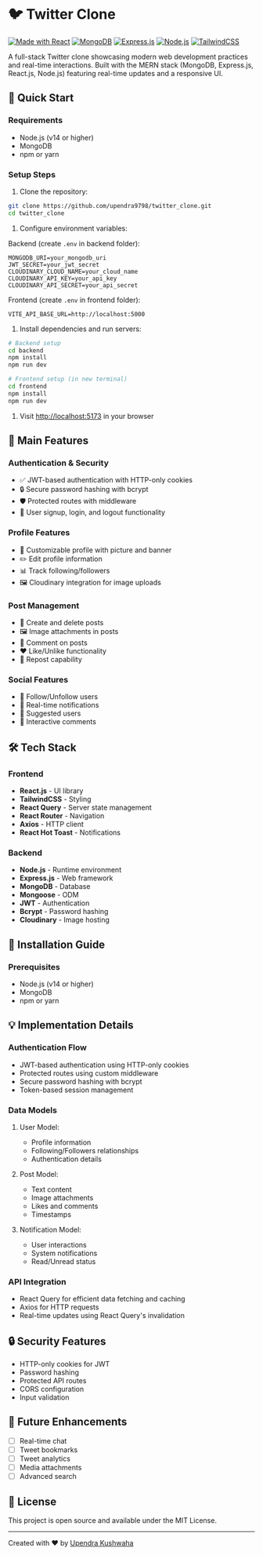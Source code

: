 # 🐦 Twitter Clone

[![Made with React](https://img.shields.io/badge/Made_with-React-61DAFB?style=for-the-badge&logo=react&logoColor=white)](https://reactjs.org/)
[![MongoDB](https://img.shields.io/badge/MongoDB-4EA94B?style=for-the-badge&logo=mongodb&logoColor=white)](https://www.mongodb.com/)
[![Express.js](https://img.shields.io/badge/Express.js-404D59?style=for-the-badge&logo=express&logoColor=white)](https://expressjs.com/)
[![Node.js](https://img.shields.io/badge/Node.js-43853D?style=for-the-badge&logo=node.js&logoColor=white)](https://nodejs.org/)
[![TailwindCSS](https://img.shields.io/badge/Tailwind_CSS-38B2AC?style=for-the-badge&logo=tailwind-css&logoColor=white)](https://tailwindcss.com/)

A full-stack Twitter clone showcasing modern web development practices and real-time interactions. Built with the MERN stack (MongoDB, Express.js, React.js, Node.js) featuring real-time updates and a responsive UI.

## 🚀 Quick Start

### Requirements

- Node.js (v14 or higher)
- MongoDB
- npm or yarn

### Setup Steps

1. Clone the repository:

```bash
git clone https://github.com/upendra9798/twitter_clone.git
cd twitter_clone
```

1. Configure environment variables:

Backend (create `.env` in backend folder):

```env
MONGODB_URI=your_mongodb_uri
JWT_SECRET=your_jwt_secret
CLOUDINARY_CLOUD_NAME=your_cloud_name
CLOUDINARY_API_KEY=your_api_key
CLOUDINARY_API_SECRET=your_api_secret
```

Frontend (create `.env` in frontend folder):

```env
VITE_API_BASE_URL=http://localhost:5000
```

1. Install dependencies and run servers:

```bash
# Backend setup
cd backend
npm install
npm run dev

# Frontend setup (in new terminal)
cd frontend
npm install
npm run dev
```

1. Visit [http://localhost:5173](http://localhost:5173) in your browser

## 🌟 Main Features

### Authentication & Security

- ✅ JWT-based authentication with HTTP-only cookies
- 🔒 Secure password hashing with bcrypt
- 🛡️ Protected routes with middleware
- 🚪 User signup, login, and logout functionality

### Profile Features

- 👤 Customizable profile with picture and banner
- ✏️ Edit profile information
- 📊 Track following/followers
- 🖼️ Cloudinary integration for image uploads

### Post Management

- 📝 Create and delete posts
- 🖼️ Image attachments in posts
- 💬 Comment on posts
- ❤️ Like/Unlike functionality
- 🔄 Repost capability

### Social Features

- 👥 Follow/Unfollow users
- 🔔 Real-time notifications
- 🎯 Suggested users
- 💭 Interactive comments

## 🛠️ Tech Stack

### Frontend

- **React.js** - UI library
- **TailwindCSS** - Styling
- **React Query** - Server state management
- **React Router** - Navigation
- **Axios** - HTTP client
- **React Hot Toast** - Notifications

### Backend

- **Node.js** - Runtime environment
- **Express.js** - Web framework
- **MongoDB** - Database
- **Mongoose** - ODM
- **JWT** - Authentication
- **Bcrypt** - Password hashing
- **Cloudinary** - Image hosting

## 🚀 Installation Guide

### Prerequisites

- Node.js (v14 or higher)
- MongoDB
- npm or yarn

## 💡 Implementation Details

### Authentication Flow

- JWT-based authentication using HTTP-only cookies
- Protected routes using custom middleware
- Secure password hashing with bcrypt
- Token-based session management

### Data Models

1. User Model:
   - Profile information
   - Following/Followers relationships
   - Authentication details

2. Post Model:
   - Text content
   - Image attachments
   - Likes and comments
   - Timestamps

3. Notification Model:
   - User interactions
   - System notifications
   - Read/Unread status

### API Integration

- React Query for efficient data fetching and caching
- Axios for HTTP requests
- Real-time updates using React Query's invalidation

## 🔒 Security Features

- HTTP-only cookies for JWT
- Password hashing
- Protected API routes
- CORS configuration
- Input validation

## 🎯 Future Enhancements

- [ ] Real-time chat
- [ ] Tweet bookmarks
- [ ] Tweet analytics
- [ ] Media attachments
- [ ] Advanced search

## 📝 License

This project is open source and available under the MIT License.

---

Created with ❤️ by [Upendra Kushwaha](https://github.com/upendra9798)